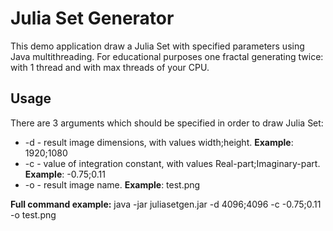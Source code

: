 # Julia Set Generator
This demo application draw a Julia Set with specified parameters using Java 
multithreading. For educational purposes one fractal generating twice: with 1 thread and with max threads of your CPU.
## Usage
There are 3 arguments which should be specified in order to draw Julia Set:
 - -d - result image dimensions, with values width;height. 
**Example**: 1920;1080
 - -c - value of integration constant, with values Real-part;Imaginary-part.
 **Example**: -0.75;0.11
 - -o - result image name.
**Example**: test.png

**Full command example:** java -jar juliasetgen.jar -d 4096;4096 -c -0.75;0.11 -o test.png
